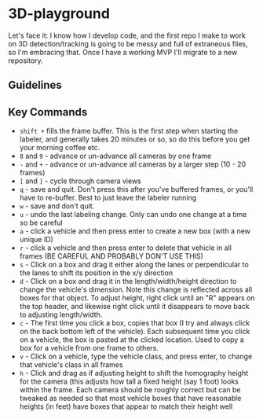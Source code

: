 # 3D-playground
Let's face it: I know how I develop code, and the first repo I make to work on 3D detection/tracking is going to be messy and full of extraneous files, so I'm embracing that. Once I have a working MVP I'll migrate to a new repository.

## Guidelines

## Key Commands
- `shift +` fills the frame buffer. This is the first step when starting the labeler, and generally takes 20 minutes or so, so do this before you get your morning coffee etc.
- `8` and `9` - advance or un-advance all cameras by one frame
- `-` and `+` - advance or un-advance all cameras by a larger step (10 - 20 frames)
- `[` and `]` - cycle through camera views
- `q` - save and quit. Don't press this after you've buffered frames, or you'll have to re-buffer. Best to just leave the labeler running
- `w` - save and don't quit.
- `u` - undo the last labeling change. Only can undo one change at a time so be careful
- `a` - click a vehicle and then press enter to create a new box (with a new unique ID)
- `r` - click a vehicle and then press enter to delete that vehicle in all frames (BE CAREFUL AND PROBABLY DON'T USE THIS)
- `s` - Click on a box and drag it either along the lanes or perpendicular to the lanes to shift its position in the x/y direction
- `d` - Click on a box and drag it in the length/width/height direction to change the vehicle's dimension. Note this change is reflected across all boxes for that object. To adjust height, right click until an "R" appears on the top header, and likewise right click until it disappears to move back to adjusting length/width.
- `c` - The first time you click a box, copies that box (I try and always click on the back bottom left of the vehicle). Each subsequent time you click on a vehicle, the box is pasted at the clicked location. Used to copy a box for a vehicle from one frame to others.
- `v` - Click on a vehicle, type the vehicle class, and press enter, to change that vehicle's class in all frames
- `h` - Click and drag as if adjusting height to shift the homography height for the camera (this adjusts how tall a fixed height (say 1 foot) looks within the frame. Each camera should be roughly correct but can be tweaked as needed so that most vehicle boxes that have reasonable heights (in feet) have boxes that appear to match their height well
